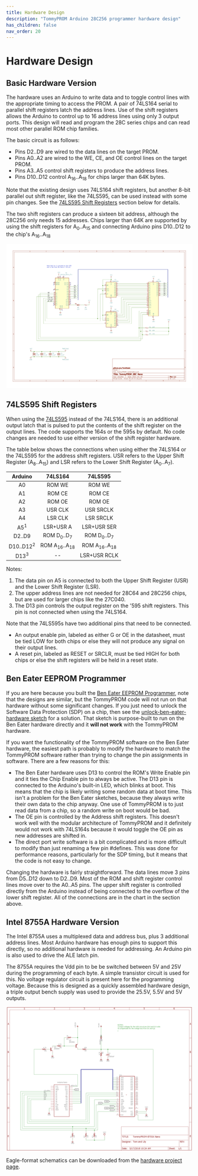 ```yaml
---
title: Hardware Design
description: "TommyPROM Arduino 28C256 programmer hardware design"
has_children: false
nav_order: 20
---
```


# Hardware Design

## Basic Hardware Version

The hardware uses an Arduino to write data and to toggle control lines with the
appropriate timing to access the PROM.  A pair of 74LS164 serial to parallel shift
registers latch the address lines.  Use of the shift registers allows the Arduino to
control up to 16 address lines using only 3 output ports. This design will read and
program the 28C series chips and can read most other parallel ROM chip families.

The basic circuit is as follows:
* Pins D2..D9 are wired to the data lines on the target PROM.
* Pins A0..A2 are wired to the WE, CE, and OE control lines on the target PROM.
* Pins A3..A5 control shift registers to produce the address lines.
* Pins D10..D12 control A<sub>16</sub>..A<sub>18</sub> for chips larger than 64K bytes.

Note that the existing design uses 74LS164 shift registers, but another 8-bit parallel out
shift register, like the 74LS595, can be used instead with some pin changes.  See the
[74LS595 Shift Registers](#74ls595-shift-registers) section below for details.

The two shift registers can produce a sixteen bit address, although the 28C256 only needs
15 addresses. Chips larger than 64K are supported by using the shift registers for
A<sub>0</sub>..A<sub>15</sub> and connecting Arduino pins D10..D12 to the chip's
A<sub>16</sub>..A<sub>18</sub>

[![TommyPROM Nano Schematic](images/TommyPROM-nano-sch.png)](../images/TommyPROM-nano-sch.png)

## 74LS595 Shift Registers

When using the [74LS595](images/TommyPROM-595.jpg) instead of the 74LS164, there is
an additional output latch that is pulsed to put the contents of the shift register on the
output lines.  The code supports the 164s or the 595s by default.  No code changes are
needed to use either version of the shift register hardware.

The table below shows the connections when using either the 74LS164 or the 74LS595 for the
address shift registers.  USR refers to the Upper Shift Register
(A<sub>8</sub>..A<sub>15</sub>) and LSR refers to the Lower Shift Register
(A<sub>0</sub>..A<sub>7</sub>).

|Arduino             |74LS164     |74LS595|
|:---:               |:---:       |:---: |
|A0                  |ROM WE      |ROM WE|
|A1                  |ROM CE      |ROM CE|
|A2                  |ROM OE      |ROM OE|
|A3                  |USR CLK     |USR SRCLK|
|A4                  |LSR CLK     |LSR SRCLK|
|A5<sup>1</sup>      |LSR+USR A   |LSR+USR SER|
|D2..D9              |ROM D<sub>0</sub>..D<sub>7</sub>  |ROM D<sub>0</sub>..D<sub>7</sub>  |
|D10..D12<sup>2</sup>|ROM A<sub>16</sub>..A<sub>18</sub>|ROM A<sub>16</sub>..A<sub>18</sub>|
|D13<sup>3</sup>     |--          |LSR+USR RCLK|

Notes:
1. The data pin on A5 is connected to both the Upper Shift Register (USR) and the Lower
Shift Register (LSR).
2. The upper address lines are not needed for 28C64 and 28C256 chips, but are used for
larger chips like the 27C040.
3. The D13 pin controls the output register on the '595 shift registers.  This pin is not
connected when using the 74LS164.

Note that the 74LS595s have two additional pins that need to be connected.  
* An output enable pin, labeled as either G or OE in the datasheet,  must be tied LOW for
both chips or else they will not produce any signal on their output lines.
* A reset pin, labeled as RESET or SRCLR, must be tied HIGH for both chips or else the
shift registers will be held in a reset state.

## Ben Eater EEPROM Programmer

If you are here because you built the [Ben Eater EEPROM
Programmer](https://github.com/beneater/eeprom-programmer), note that the designs are
similar, but the TommyPROM code will not run on that hardware without some significant
changes.  If you just need to unlock the Software Data Protection (SDP) on a chip, then
see the
[unlock-ben-eater-hardware sketch](https://github.com/TomNisbet/TommyPROM/tree/master/unlock-ben-eater-hardware)
for a solution.  That sketch is purpose-built to run on the Ben Eater hardware directly
and it **will not work** with the TommyPROM hardware.

If you want the functionality of the TommyPROM software on the Ben Eater hardware, the
easiest path is probably to modify the hardware to match the TommyPROM software rather
than trying to change the pin assignments in software.  There are a few reasons for this:

* The Ben Eater hardware uses D13 to control the ROM's Write Enable pin and it ties the
Chip Enable pin to always be active.  The D13 pin is connected to the Arduino's built-in
LED, which blinks at boot.  This means that the chip is likely writing some random data at
boot time.  This isn't a problem for the Ben Eater sketches, because they always write
their own data to the chip anyway.  One use of TommyPROM is to just read data from a chip,
so a random write on boot would be bad.
* The OE pin is controlled by the Address shift registers.  This doesn't work well with
the modular architecture of TommyPROM and it definitely would not work with 74LS164s
because it would toggle the OE pin as new addresses are shifted in.
* The direct port write software is a bit complicated and is more difficult to modify than
just renaming a few pin #defines.  This was done for performance reasons, particularly
for the SDP timing, but it means that the code is not easy to change.

Changing the hardware is fairly straightforward.  The data lines move 3 pins from D5..D12
down to D2..D9.  Most of the ROM and shift register control lines move over to the A0..A5
pins.  The upper shift register is controlled directly from the Arduino instead of being
connected to the overflow of the lower shift register.  All of the connections are in the
chart in the section above.

## Intel 8755A Hardware Version

The Intel 8755A uses a multiplexed data and address bus, plus 3 additional address lines.
Most Arduino hardware has enough pins to support this directly, so no additional hardware
is needed for addressing. An Arduino pin is also used to drive the ALE latch pin.

The 8755A requires the Vdd pin to be be switched between 5V and 25V during the programming
of each byte. A simple transistor circuit is used for this. No voltage regulator circuit
is present here for the programming voltage. Because this is designed as a quickly
assembled hardware design, a triple output bench supply was used to provide the 25.5V,
5.5V and 5V outputs.

[![TommyPROM Nano Schematic](images/TommyPROM-8755A-sch.png)](../images/TommyPROM-8755A-sch.png)

Eagle-format schematics can be downloaded from the
[hardware project page](https://github.com/TomNisbet/TommyPROM/tree/master/hardware).
